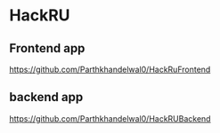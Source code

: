 # HackRU
## Frontend app 
https://github.com/Parthkhandelwal0/HackRuFrontend
## backend app 
https://github.com/Parthkhandelwal0/HackRUBackend
